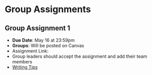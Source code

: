 # Group Assignments

## Group Assignment 1

* **Due Date**: May 16 at 23:59pm
* **Groups**: <!---See Canvas ---> Will be posted on Canvas
* Assignment Link: <!--- [Click here](https://classroom.github.com/a/vPwrE2X5) --->
* Group leaders should accept the assignment and add their team members
* [Writing Tips][writingtips]
<!-- * Assignment README documents how to do this. -->


[writingtips]: ../assets/writing_tips_amazon.pdf 